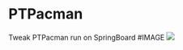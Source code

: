 # PTPacman
Tweak PTPacman run on SpringBoard
#IMAGE
<image src="https://scontent-sin1-1.xx.fbcdn.net/hphotos-xpt1/v/t1.0-9/1898090_429676467224618_1217877592180614184_n.jpg?oh=9db7e51a8c589b5a61c92f9645176b4f&oe=56773D7C">
